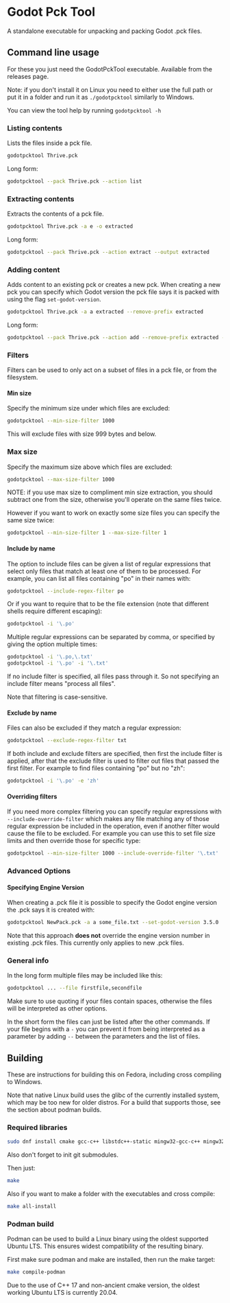 Godot Pck Tool
==============

A standalone executable for unpacking and packing Godot .pck files.

Command line usage
------------------

For these you just need the GodotPckTool executable. Available from the releases page.

Note: if you don't install it on Linux you need to either use the full
path or put it in a folder and run it as `./godotpcktool` similarly to
Windows.

You can view the tool help by running `godotpcktool -h`

### Listing contents

Lists the files inside a pck file.

```sh
godotpcktool Thrive.pck
```

Long form:

```sh
godotpcktool --pack Thrive.pck --action list
```

### Extracting contents

Extracts the contents of a pck file.

```sh
godotpcktool Thrive.pck -a e -o extracted
```

Long form:

```sh
godotpcktool --pack Thrive.pck --action extract --output extracted
```

### Adding content

Adds content to an existing pck or creates a new pck. When creating a
new pck you can specify which Godot version the pck file says it is
packed with using the flag `set-godot-version`.

```sh
godotpcktool Thrive.pck -a a extracted --remove-prefix extracted
```

Long form:

```sh
godotpcktool --pack Thrive.pck --action add --remove-prefix extracted --file extracted
```

### Filters

Filters can be used to only act on a subset of files in a pck file, or
from the filesystem.

#### Min size

Specify the minimum size under which files are excluded:

```sh
godotpcktool --min-size-filter 1000
```

This will exclude files with size 999 bytes and below.

### Max size

Specify the maximum size above which files are excluded:

```sh
godotpcktool --max-size-filter 1000
```

NOTE: if you use max size to compliment min size extraction, you
should subtract one from the size, otherwise you'll operate on the
same files twice.

However if you want to work on exactly some size files you can specify the same size twice:
```sh
godotpcktool --min-size-filter 1 --max-size-filter 1
```

#### Include by name

The option to include files can be given a list of regular expressions that select only files
that match at least one of them to be processed. For example, you can list all files containing
"po" in their names with:
```sh
godotpcktool --include-regex-filter po
```

Or if you want to require that to be the file extension (note that different shells require
different escaping):
```sh
godotpcktool -i '\.po'
```

Multiple regular expressions can be separated by comma, or specified by giving the option
multiple times:
```sh
godotpcktool -i '\.po,\.txt'
godotpcktool -i '\.po' -i '\.txt'
```

If no include filter is specified, all files pass through it. So not specifying an include
filter means "process all files".

Note that filtering is case-sensitive.

#### Exclude by name

Files can also be excluded if they match a regular expression:
```sh
godotpcktool --exclude-regex-filter txt
```

If both include and exclude filters are specified, then first the include filter is applied,
after that the exclude filter is used to filter out files that passed the first filter.
For example to find files containing "po" but no "zh":
```sh
godotpcktool -i '\.po' -e 'zh'
```

#### Overriding filters

If you need more complex filtering you can specify regular expressions with
`--include-override-filter` which makes any file matching any of those
regular expression be included in the operation, even if another filter
would cause the file to be excluded. For example you can use this to set
file size limits and then override those for specific type:
```sh
godotpcktool --min-size-filter 1000 --include-override-filter '\.txt'
```

### Advanced Options

#### Specifying Engine Version

When creating a .pck file it is possible to specify the Godot engine
version the .pck says it is created with:

```sh
godotpcktool NewPack.pck -a a some_file.txt --set-godot-version 3.5.0
```

Note that this approach **does not** override the engine version number in existing .pck
files. This currently only applies to new .pck files.

### General info

In the long form multiple files may be included like this:
```sh
godotpcktool ... --file firstfile,secondfile
```

Make sure to use quoting if your files contain spaces, otherwise the
files will be interpreted as other options.

In the short form the files can just be listed after the other
commands. If your file begins with a `-` you can prevent it from being
interpreted as a parameter by adding `--` between the parameters and
the list of files.


Building
--------

These are instructions for building this on Fedora, including cross
compiling to Windows.

Note that native Linux build uses the glibc of the currently installed
system, which may be too new for older distros. For a build that
supports those, see the section about podman builds.

### Required libraries

```sh
sudo dnf install cmake gcc-c++ libstdc++-static mingw32-gcc-c++ mingw32-winpthreads-static
```

Also don't forget to init git submodules.

Then just:
```sh
make
```

Also if you want to make a folder with the executables and cross compile:

```sh
make all-install
```

### Podman build

Podman can be used to build a Linux binary using the oldest supported
Ubuntu LTS. This ensures widest compatibility of the resulting binary.

First make sure podman and make are installed, then run the make
target:
```sh
make compile-podman
```

Due to the use of C++ 17 and non-ancient cmake version, the oldest
working Ubuntu LTS is currently 20.04.
